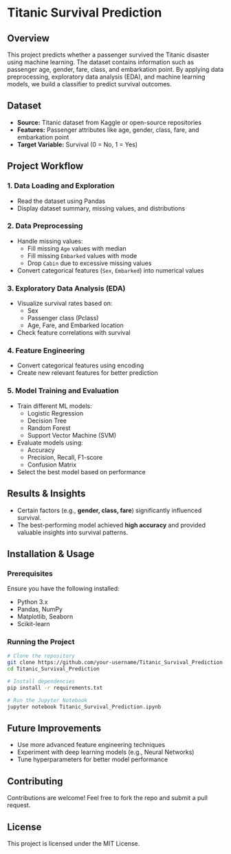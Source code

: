 # Titanic Survival Prediction

## Overview
This project predicts whether a passenger survived the Titanic disaster using machine learning. The dataset contains information such as passenger age, gender, fare, class, and embarkation point. By applying data preprocessing, exploratory data analysis (EDA), and machine learning models, we build a classifier to predict survival outcomes.

## Dataset
- **Source:** Titanic dataset from Kaggle or open-source repositories
- **Features:** Passenger attributes like age, gender, class, fare, and embarkation point
- **Target Variable:** Survival (0 = No, 1 = Yes)

## Project Workflow

### 1. Data Loading and Exploration
- Read the dataset using Pandas
- Display dataset summary, missing values, and distributions

### 2. Data Preprocessing
- Handle missing values:
  - Fill missing `Age` values with median
  - Fill missing `Embarked` values with mode
  - Drop `Cabin` due to excessive missing values
- Convert categorical features (`Sex`, `Embarked`) into numerical values

### 3. Exploratory Data Analysis (EDA)
- Visualize survival rates based on:
  - Sex
  - Passenger class (Pclass)
  - Age, Fare, and Embarked location
- Check feature correlations with survival

### 4. Feature Engineering
- Convert categorical features using encoding
- Create new relevant features for better prediction

### 5. Model Training and Evaluation
- Train different ML models:
  - Logistic Regression
  - Decision Tree
  - Random Forest
  - Support Vector Machine (SVM)
- Evaluate models using:
  - Accuracy
  - Precision, Recall, F1-score
  - Confusion Matrix
- Select the best model based on performance

## Results & Insights
- Certain factors (e.g., **gender, class, fare**) significantly influenced survival.
- The best-performing model achieved **high accuracy** and provided valuable insights into survival patterns.

## Installation & Usage
### Prerequisites
Ensure you have the following installed:
- Python 3.x
- Pandas, NumPy
- Matplotlib, Seaborn
- Scikit-learn

### Running the Project
```bash
# Clone the repository
git clone https://github.com/your-username/Titanic_Survival_Prediction.git
cd Titanic_Survival_Prediction

# Install dependencies
pip install -r requirements.txt

# Run the Jupyter Notebook
jupyter notebook Titanic_Survival_Prediction.ipynb
```

## Future Improvements
- Use more advanced feature engineering techniques
- Experiment with deep learning models (e.g., Neural Networks)
- Tune hyperparameters for better model performance

## Contributing
Contributions are welcome! Feel free to fork the repo and submit a pull request.

## License
This project is licensed under the MIT License.

